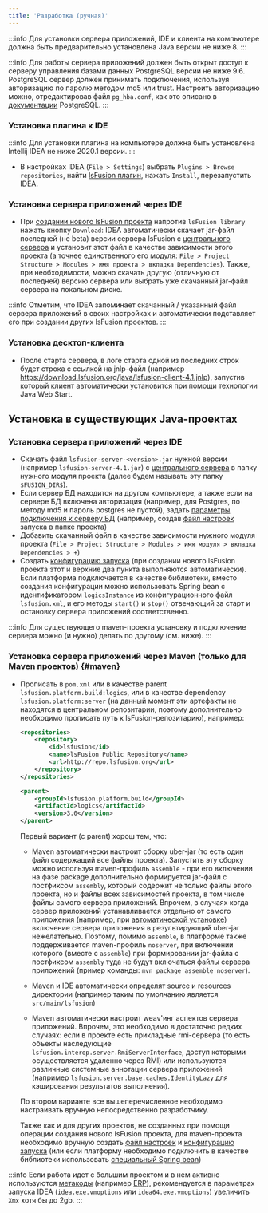 ```yaml
---
title: 'Разработка (ручная)'
---
```



:::info
Для установки сервера приложений, IDE и клиента на компьютере должна быть предварительно установлена Java версии не ниже 8.
:::


:::info
Для работы сервера приложений должен быть открыт доступ к серверу управления базами данных PostgreSQL версии не ниже 9.6. PostgreSQL сервер должен принимать подключения, используя авторизацию по паролю методом md5 или trust. Настроить авторизацию можно, отредактировав файл `pg_hba.conf`, как это описано в [документации](http://www.postgresql.org/docs/9.2/static/auth-pg-hba-conf.html) PostgreSQL.
:::

### Установка плагина к IDE


:::info
Для установки плагина на компьютере должна быть установлена Intellij IDEA не ниже 2020.1 версии.
:::

-   В настройках IDEA (`File > Settings`) выбрать `Plugins > Browse repositories`, найти [lsFusion плагин](https://plugins.jetbrains.com/plugin/7601-lsfusion), нажать `Install`, перезапустить IDEA.

### Установка сервера приложений через IDE

-   При [создании нового lsFusion проекта](IDE.md#newproject) напротив `lsFusion library` нажать кнопку `Download`: IDEA автоматически скачает jar-файл последней (не beta) версии сервера lsFusion с [центрального сервера](https://download.lsfusion.org/java) и установит этот файл в качестве зависимости этого проекта (а точнее единственного его модуля: `File > Project Structure > Modules > имя проекта > вкладка Dependencies`). Также, при необходимости, можно скачать другую (отличную от последней) версию сервера или выбрать уже скачанный jar-файл сервера на локальном диске.  


:::info
Отметим, что IDEA запоминает скачанный / указанный файл сервера приложений в своих настройках и автоматически подставляет его при создании других lsFusion проектов. 
:::

### Установка десктоп-клиента

-   После старта сервера, в логе старта одной из последних строк будет строка с ссылкой на jnlp-файл (например <https://download.lsfusion.org/java/lsfusion-client-4.1.jnlp>), запустив который клиент автоматически установится при помощи технологии Java Web Start.

## Установка в существующих Java-проектах

### Установка сервера приложений через IDE

-   Скачать файл `lsfusion-server-<version>.jar` нужной версии (например `lsfusion-server-4.1.jar`) с [центрального сервера](https://download.lsfusion.org/java) в папку нужного модуля проекта (далее будем называть эту папку `$FUSION_DIR$`).
-   Если сервер БД находится на другом компьютере, а также если на сервере БД включена авторизация (например, для Postgres, по методу md5 и пароль postgres не пустой), задать [параметры подключения к серверу БД](Launch_parameters.md#connectdb-broken) (например, создав [файл настроек](Launch_parameters.md#filesettings-broken) запуска в папке проекта)
-   Добавить скачанный файл в качестве зависимости нужного модуля проекта (`File > Project Structure > Modules > имя модуля > вкладка Dependencies > +`) 
-   Создать [конфигурацию запуска](IDE.md#configuration) (при создании нового lsFusion проекта этот и верхние два пункта выполняются автоматически). Если платформа подключается в качестве библиотеки, вместо создания конфигурации можно использовать Spring bean c идентификатором `logicsInstance` из конфигурационного файл `lsfusion.xml`, и его методы `start()` и `stop()` отвечающий за старт и остановку сервера приложений соответственно.


:::info
Для существующего maven-проекта установку и подключение сервера можно (и нужно) делать по другому (см. ниже). 
:::

### Установка сервера приложений через Maven (только для Maven проектов) {#maven}

-   Прописать в `pom.xml` или в качестве parent `lsfusion.platform.build:logics`, или в качестве dependency `lsfusion.platform:server` (на данный момент эти артефакты не находятся в центральном репозитарии, поэтому дополнительно необходимо прописать путь к lsFusion-репозитарию), например:
    ```xml
    <repositories>
        <repository>
            <id>lsfusion</id>
            <name>lsFusion Public Repository</name>
            <url>http://repo.lsfusion.org</url>
        </repository>
    </repositories>

    <parent>
        <groupId>lsfusion.platform.build</groupId>
        <artifactId>logics</artifactId>
        <version>3.0</version>
    </parent>
    ```
    Первый вариант (с parent) хорош тем, что:

    -   Maven автоматически настроит сборку uber-jar (то есть один файл содержащий все файлы проекта). Запустить эту сборку можно используя maven-профиль `assemble` - при его включении на фазе package дополнительно формируется jar-файл с постфиксом `assembly`, который содержит не только файлы этого проекта, но и файлы всех зависимостей проекта, в том числе файлы самого сервера приложений. Впрочем, в случаях когда сервер приложений устанавливается отдельно от самого приложения (например, при [автоматической установке](Execution_auto_.md)) включение сервера приложения в результирующий uber-jar нежелательно. Поэтому, помимо `assemble`, в платформе также поддерживается maven-профиль `noserver`, при включении которого (вместе с `assemble`) при формировании jar-файла с постфиксом `assembly` туда не будут включаться файлы сервера приложений (пример команды: `mvn package assemble noserver`).

    -   Maven и IDE автоматически определят source и resources директории (например таким по умолчанию является `src/main/lsfusion`)

    -   Maven автоматически настроит weav'инг аспектов сервера приложений. Впрочем, это необходимо в достаточно редких случаях: если в проекте есть прикладные rmi-сервера (то есть объекты наследующие `lsfusion.interop.server.RmiServerInterface`, доступ которыми осуществляется удаленно через RMI) или используются различные системные аннотации сервера приложений (например `lsfusion.server.base.caches.IdentityLazy` для кэширования результатов выполнения).

    По втором варианте все вышеперечисленное необходимо настраивать вручную непосредственно разработчику.

    Также как и для других проектов, не созданных при помощи операции создания нового lsFusion проекта, для maven-проекта необходимо вручную создать [файл настроек](Launch_parameters.md#filesettings-broken) и [конфигурацию запуска](IDE.md#configuration) (или если платформу необходимо подключить в качестве библиотеки использовать [специальный Spring bean](#bean-broken))


:::info
Если работа идет с большим проектом и в нем активно используются [метакоды](Metaprogramming.md) (например [ERP](https://github.com/lsfusion-solutions/erp)), рекомендуется в параметрах запуска IDEA (`idea.exe.vmoptions` или `idea64.exe.vmoptions`) увеличить `Xmx` хотя бы до 2gb.
:::
